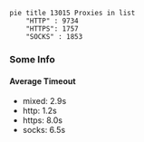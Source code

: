 
```mermaid
pie title 13015 Proxies in list
    "HTTP" : 9734
    "HTTPS": 1757
    "SOCKS" : 1853
```

### Some Info
#### Average Timeout

- mixed: 2.9s
- http: 1.2s
- https: 8.0s
- socks: 6.5s